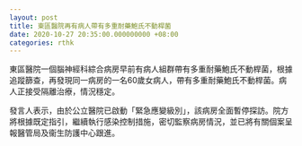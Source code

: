 ```yaml
---
layout: post
title: 東區醫院再有病人帶有多重耐藥鮑氏不動桿菌
date: 2020-10-27 20:35:00.000000000 +08:00
categories: rthk
---
```


東區醫院一個腦神經科綜合病房早前有病人組群帶有多重耐藥鮑氏不動桿菌，根據追蹤篩查，再發現同一病房的一名60歲女病人，帶有多重耐藥鮑氏不動桿菌。病人正接受隔離治療，情況穩定。
 
發言人表示，由於公立醫院已啟動「緊急應變級別」，該病房全面暫停探訪。院方將根據既定指引，繼續執行感染控制措施，密切監察病房情況，並已將有關個案呈報醫管局及衞生防護中心跟進。
